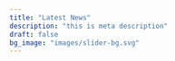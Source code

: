 ```yaml
---
title: "Latest News"
description: "this is meta description"
draft: false
bg_image: "images/slider-bg.svg"
---
```

